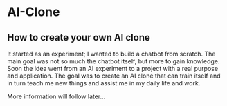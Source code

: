 # AI-Clone

## How to create your own AI clone
It started as an experiment; I wanted to build a chatbot from scratch. The main goal was not so much the chatbot itself, but more to gain knowledge. Soon the idea went from an AI experiment to a project with a real purpose and application. The goal was to create an AI clone that can train itself and in turn teach me new things and assist me in my daily life and work.

More information will follow later...
